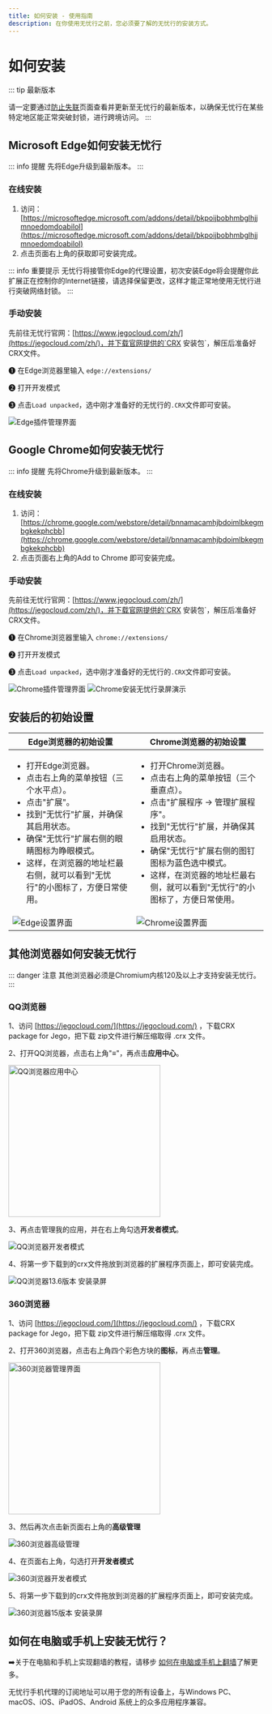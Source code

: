 ```yaml
---
title: 如何安装 - 使用指南
description: 在你使用无忧行之前，您必须要了解的无忧行的安装方式。
---
```


# 如何安装

::: tip 最新版本

请一定要通过[防止失联](/guide/keep-updated)页面查看并更新至无忧行的最新版本，以确保无忧行在某些特定地区能正常突破封锁，进行跨境访问。
:::

## Microsoft Edge如何安装无忧行

::: info 提醒
先将Edge升级到最新版本。
:::

### 在线安装

1. 访问：[https://microsoftedge.microsoft.com/addons/detail/bkpoijbobhmbglhjjmnoedomdoabilol](https://microsoftedge.microsoft.com/addons/detail/bkpoijbobhmbglhjjmnoedomdoabilol)
2. 点击页面右上角的获取即可安装完成。

::: info 重要提示
无忧行将接管你Edge的代理设置，初次安装Edge将会提醒你此扩展正在控制你的Internet链接，请选择保留更改，这样才能正常地使用无忧行进行突破网络封锁。
:::

### 手动安装

先前往无忧行官网：[https://www.jegocloud.com/zh/](https://jegocloud.com/zh/)，并下载官网提供的`CRX 安装包`，解压后准备好CRX文件。

➊ 在Edge浏览器里输入 `edge://extensions/`

➋ 打开开发模式

➌ 点击`Load unpacked`，选中刚才准备好的无忧行的`.CRX`文件即可安装。

<img src="/images/image_spaces_2FtaiByLw8cj0IZKJTlaiM_2Fuploads_2FfcXOYhXbZ9Tr2bWUoI5p_2Fimage_3.png" alt="Edge插件管理界面">

## Google Chrome如何安装无忧行

::: info 提醒
先将Chrome升级到最新版本。
:::

### 在线安装

1. 访问：[https://chrome.google.com/webstore/detail/bnnamacamhjbdoimlbkegmbgkekphcbb](https://chrome.google.com/webstore/detail/bnnamacamhjbdoimlbkegmbgkekphcbb)
2. 点击页面右上角的Add to Chrome 即可安装完成。

### 手动安装

先前往无忧行官网：[https://www.jegocloud.com/zh/](https://jegocloud.com/zh/)，并下载官网提供的`CRX 安装包`，解压后准备好CRX文件。

➊ 在Chrome浏览器里输入 `chrome://extensions/`

➋ 打开开发模式

➌ 点击`Load unpacked`，选中刚才准备好的无忧行的`.CRX`文件即可安装。

<img src="/images/image_spaces_2FtaiByLw8cj0IZKJTlaiM_2Fuploads_2F8gEriEnVmF77fYUY2XxI_2Fimage_1.png" alt="Chrome插件管理界面">

<img src="/images/image_spaces_2FtaiByLw8cj0IZKJTlaiM_2Fuploads_2FqJVM1Fphg1LsgyqucvDn_2F20250326-115951_2.gif" alt="Chrome安装无忧行录屏演示">

## 安装后的初始设置

| Edge浏览器的初始设置 | Chrome浏览器的初始设置 |
| --- | --- |
| <ul><li>打开Edge浏览器。</li><li>点击右上角的菜单按钮（三个水平点）。</li><li>点击"扩展"。</li><li>找到"无忧行"扩展，并确保其启用状态。</li><li>确保"无忧行"扩展右侧的眼睛图标为睁眼模式。</li><li>这样，在浏览器的地址栏最右侧，就可以看到"无忧行"的小图标了，方便日常使用。</li></ul> | <ul><li>打开Chrome浏览器。</li><li>点击右上角的菜单按钮（三个垂直点）。</li><li>点击"扩展程序 -> 管理扩展程序"。</li><li>找到"无忧行"扩展，并确保其启用状态。</li><li>确保"无忧行"扩展右侧的图钉图标为蓝色选中模式。</li><li>这样，在浏览器的地址栏最右侧，就可以看到"无忧行"的小图标了，方便日常使用。</li></ul> |
| <img src="/images/image_spaces_2FtaiByLw8cj0IZKJTlaiM_2Fuploads_2Fg4tbKt6AKXlmq4DaA3H6_2Fimage_3.png" alt="Edge设置界面"> | <img src="/images/image_spaces_2FtaiByLw8cj0IZKJTlaiM_2Fuploads_2FGzs5DCiSzki2ZpCWTW3Z_2Fimage_1.png" alt="Chrome设置界面"> |

## 其他浏览器如何安装无忧行

::: danger 注意
其他浏览器必须是Chromium内核120及以上才支持安装无忧行。
:::

### QQ浏览器

1、访问 [https://jegocloud.com/](https://jegocloud.com/) ，下载CRX package for Jego，把下载 zip文件进行解压缩取得 .crx 文件。

2、打开QQ浏览器，点击右上角"**≡**"，再点击**应用中心**。

<img src="/images/image_spaces_2FtaiByLw8cj0IZKJTlaiM_2Fuploads_2FNu4OazcBbbAFfWuQgezF_2Fimage_2.png" alt="QQ浏览器应用中心" width="300">

3、再点击管理我的应用，并在右上角勾选**开发者模式**。

<img src="/images/image_spaces_2FtaiByLw8cj0IZKJTlaiM_2Fuploads_2F89zJpPggJ1YdQjAXLRra_2Fimage_3.png" alt="QQ浏览器开发者模式">

4、将第一步下载到的crx文件拖放到浏览器的扩展程序页面上，即可安装完成。

<img src="/images/image_spaces_2FtaiByLw8cj0IZKJTlaiM_2Fuploads_2FDBP0gASUKK3dAUPq95HO_2F20250310-162502_1.gif" alt="QQ浏览器13.6版本 安装录屏">

### 360浏览器

1、访问 [https://jegocloud.com/](https://jegocloud.com/) ，下载CRX package for Jego，把下载 zip文件进行解压缩取得 .crx 文件。

2、打开360浏览器，点击右上角四个彩色方块的**图标**，再点击**管理**。

<img src="/images/image_spaces_2FtaiByLw8cj0IZKJTlaiM_2Fuploads_2FgcDXVCfrl7t3dVK5jghY_2Fimage_2.png" alt="360浏览器管理界面" width="300">

3、然后再次点击新页面右上角的**高级管理**

<img src="/images/image_spaces_2FtaiByLw8cj0IZKJTlaiM_2Fuploads_2FBe1trubV92DFGWVGoa5L_2Fimage_3.png" alt="360浏览器高级管理">

4、在页面右上角，勾选打开**开发者模式**

<img src="/images/image_spaces_2FtaiByLw8cj0IZKJTlaiM_2Fuploads_2FDWVaPCNn9QB2NmtZXyng_2Fimage_1.png" alt="360浏览器开发者模式">

5、将第一步下载到的crx文件拖放到浏览器的扩展程序页面上，即可安装完成。

<img src="/images/image_spaces_2FtaiByLw8cj0IZKJTlaiM_2Fuploads_2F4oRzIdJCgphxrFgU4Cls_2F20250310-163456_2.gif" alt="360浏览器15版本 安装录屏">

## 如何在电脑或手机上安装无忧行？

➡️关于在电脑和手机上实现翻墙的教程，请移步 [如何在电脑或手机上翻墙](/devices/pc-mobile)了解更多。

无忧行手机代理的订阅地址可以用于您的所有设备上，与Windows PC、macOS、iOS、iPadOS、Android 系统上的众多应用程序兼容。
